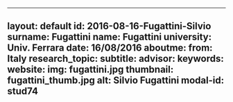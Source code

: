 ---
layout: default 
id: 2016-08-16-Fugattini-Silvio
surname: Fugattini
name: Fugattini
university: Univ. Ferrara
date: 16/08/2016
aboutme: 
from: Italy
research_topic: 
subtitle: 
advisor: 
keywords: 
website: 
img: fugattini.jpg
thumbnail: fugattini_thumb.jpg
alt: Silvio Fugattini
modal-id: stud74
------
